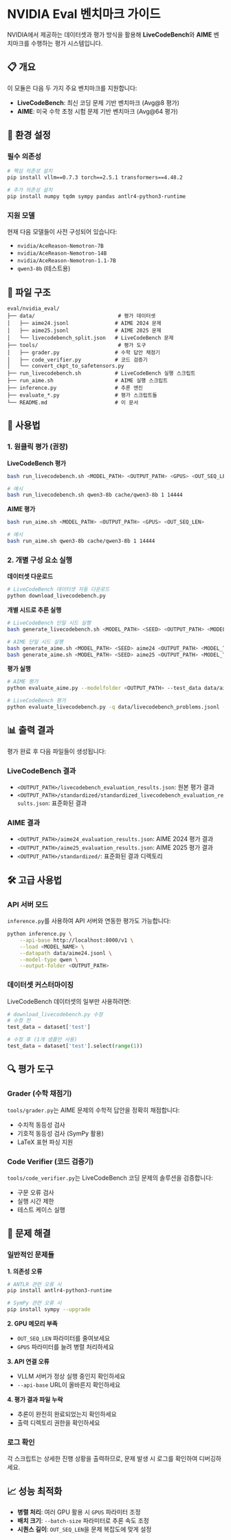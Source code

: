 # NVIDIA Eval 벤치마크 가이드

NVIDIA에서 제공하는 데이터셋과 평가 방식을 활용해 **LiveCodeBench**와 **AIME** 벤치마크를 수행하는 평가 시스템입니다.

## 📋 개요

이 모듈은 다음 두 가지 주요 벤치마크를 지원합니다:
- **LiveCodeBench**: 최신 코딩 문제 기반 벤치마크 (Avg@8 평가)
- **AIME**: 미국 수학 초청 시험 문제 기반 벤치마크 (Avg@64 평가)

## 🔧 환경 설정

### 필수 의존성
```bash
# 핵심 의존성 설치
pip install vllm==0.7.3 torch==2.5.1 transformers==4.48.2

# 추가 의존성 설치
pip install numpy tqdm sympy pandas antlr4-python3-runtime
```

### 지원 모델
현재 다음 모델들이 사전 구성되어 있습니다:
- `nvidia/AceReason-Nemotron-7B`
- `nvidia/AceReason-Nemotron-14B` 
- `nvidia/AceReason-Nemotron-1.1-7B`
- `qwen3-8b` (테스트용)

## 📁 파일 구조

```
eval/nvidia_eval/
├── data/                           # 평가 데이터셋
│   ├── aime24.jsonl               # AIME 2024 문제
│   ├── aime25.jsonl               # AIME 2025 문제
│   └── livecodebench_split.json   # LiveCodeBench 문제
├── tools/                          # 평가 도구
│   ├── grader.py                  # 수학 답안 채점기
│   ├── code_verifier.py           # 코드 검증기
│   └── convert_ckpt_to_safetensors.py
├── run_livecodebench.sh           # LiveCodeBench 실행 스크립트
├── run_aime.sh                    # AIME 실행 스크립트
├── inference.py                   # 추론 엔진
├── evaluate_*.py                  # 평가 스크립트들
└── README.md                      # 이 문서
```

## 🚀 사용법

### 1. 원클릭 평가 (권장)

**LiveCodeBench 평가**
```bash
bash run_livecodebench.sh <MODEL_PATH> <OUTPUT_PATH> <GPUS> <OUT_SEQ_LEN>

# 예시
bash run_livecodebench.sh qwen3-8b cache/qwen3-8b 1 14444
```

**AIME 평가**
```bash  
bash run_aime.sh <MODEL_PATH> <OUTPUT_PATH> <GPUS> <OUT_SEQ_LEN>

# 예시
bash run_aime.sh qwen3-8b cache/qwen3-8b 1 14444
```

### 2. 개별 구성 요소 실행

**데이터셋 다운로드**
```bash
# LiveCodeBench 데이터셋 자동 다운로드
python download_livecodebench.py
```

**개별 시드로 추론 실행**
```bash
# LiveCodeBench 단일 시드 실행
bash generate_livecodebench.sh <MODEL_PATH> <SEED> <OUTPUT_PATH> <MODEL_TYPE> <GPUS> <OUT_SEQ_LEN>

# AIME 단일 시드 실행  
bash generate_aime.sh <MODEL_PATH> <SEED> aime24 <OUTPUT_PATH> <MODEL_TYPE> <GPUS> <OUT_SEQ_LEN>
bash generate_aime.sh <MODEL_PATH> <SEED> aime25 <OUTPUT_PATH> <MODEL_TYPE> <GPUS> <OUT_SEQ_LEN>
```

**평가 실행**
```bash
# AIME 평가
python evaluate_aime.py --modelfolder <OUTPUT_PATH> --test_data data/aime24.jsonl

# LiveCodeBench 평가
python evaluate_livecodebench.py -q data/livecodebench_problems.jsonl -g <OUTPUT_PATH>
```

## 📊 출력 결과

평가 완료 후 다음 파일들이 생성됩니다:

### LiveCodeBench 결과
- `<OUTPUT_PATH>/livecodebench_evaluation_results.json`: 원본 평가 결과
- `<OUTPUT_PATH>/standardized/standardized_livecodebench_evaluation_results.json`: 표준화된 결과

### AIME 결과  
- `<OUTPUT_PATH>/aime24_evaluation_results.json`: AIME 2024 평가 결과
- `<OUTPUT_PATH>/aime25_evaluation_results.json`: AIME 2025 평가 결과
- `<OUTPUT_PATH>/standardized/`: 표준화된 결과 디렉토리

## 🛠️ 고급 사용법

### API 서버 모드
`inference.py`를 사용하여 API 서버와 연동한 평가도 가능합니다:
```bash
python inference.py \
    --api-base http://localhost:8000/v1 \
    --load <MODEL_NAME> \
    --datapath data/aime24.jsonl \
    --model-type qwen \
    --output-folder <OUTPUT_PATH>
```

### 데이터셋 커스터마이징
LiveCodeBench 데이터셋의 일부만 사용하려면:
```python
# download_livecodebench.py 수정
# 수정 전
test_data = dataset['test']

# 수정 후 (1개 샘플만 사용)
test_data = dataset['test'].select(range(1))
```

## 🔍 평가 도구

### Grader (수학 채점기)
`tools/grader.py`는 AIME 문제의 수학적 답안을 정확히 채점합니다:
- 수치적 동등성 검사
- 기호적 동등성 검사 (SymPy 활용)
- LaTeX 표현 파싱 지원

### Code Verifier (코드 검증기)
`tools/code_verifier.py`는 LiveCodeBench 코딩 문제의 솔루션을 검증합니다:
- 구문 오류 검사
- 실행 시간 제한
- 테스트 케이스 실행

## 🐛 문제 해결

### 일반적인 문제들

**1. 의존성 오류**
```bash
# ANTLR 관련 오류 시
pip install antlr4-python3-runtime

# SymPy 관련 오류 시  
pip install sympy --upgrade
```

**2. GPU 메모리 부족**
- `OUT_SEQ_LEN` 파라미터를 줄여보세요
- `GPUS` 파라미터를 늘려 병렬 처리하세요

**3. API 연결 오류**
- VLLM 서버가 정상 실행 중인지 확인하세요
- `--api-base` URL이 올바른지 확인하세요

**4. 평가 결과 파일 누락**
- 추론이 완전히 완료되었는지 확인하세요
- 출력 디렉토리 권한을 확인하세요

### 로그 확인
각 스크립트는 상세한 진행 상황을 출력하므로, 문제 발생 시 로그를 확인하여 디버깅하세요.

## 📈 성능 최적화

- **병렬 처리**: 여러 GPU 활용 시 `GPUS` 파라미터 조정
- **배치 크기**: `--batch-size` 파라미터로 추론 속도 조정
- **시퀀스 길이**: `OUT_SEQ_LEN`을 문제 복잡도에 맞게 설정